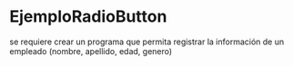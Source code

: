 # EjemploRadioButton
se requiere crear un programa que permita registrar la información de un empleado (nombre, apellido, edad, genero)
